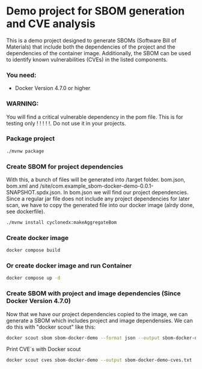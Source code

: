 # Demo project for SBOM generation and CVE analysis

This is a demo project designed to generate SBOMs (Software Bill of Materials) that include 
both the dependencies of the project and the dependencies of the container image. 
Additionally, the SBOM can be used to identify known vulnerabilities (CVEs) in the listed 
components. 

### You need: 
- Docker Version 4.7.0 or higher

### WARNING:
You will find a critical vulnerable dependency in the pom file. 
This is for testing only ! ! ! ! !. Do not use it in your projects. 

### Package project
```sh
./mvnw package
```
### Create SBOM for project dependencies
With this, a bunch of files will be generated into /target folder.
bom.json, bom.xml and /site/com.example_sbom-docker-demo-0.0.1-SNAPSHOT.spdx.json. 
In bom.json we will find our project dependencies.
Since a regular jar file does not include any project dependencies for later scan, we have to 
copy the generated file into our docker image (alrdy done, see dockerfile). 
```sh
./mvnw install cyclonedx:makeAggregateBom
```

### Create docker image
```sh
docker compose build
```
### Or create docker image and run Container
```sh
docker compose up -d
```

### Create SBOM with project and image dependencies (Since Docker Version 4.7.0)
Now that we have our project dependencies copied to the image, we can generate a SBOM which includes
project and image dependensies. We can do this with "docker scout" like this:
```sh
docker scout sbom sbom-docker-demo --format json --output sbom-docker-demo.sbom
```
Print CVE´s with Docker scout
```sh
docker scout cves sbom-docker-demo --output sbom-docker-demo-cves.txt
```